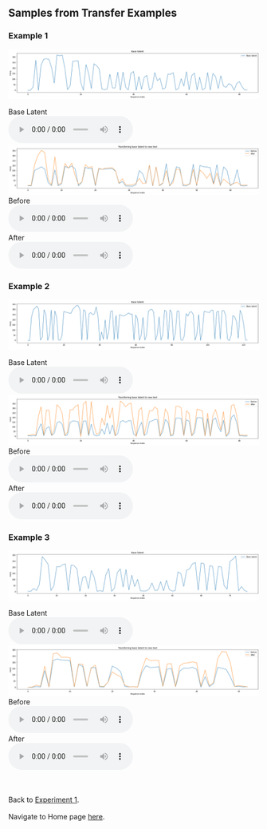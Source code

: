 <!-- exp 1d -->

## Samples from Transfer Examples

### Example 1

<img src="Experiment1/transfer_examples/Example1/base.png" alt="Ex 1 plot">
<br>

Base Latent
<br>
<audio src="Experiment1/transfer_examples/Example1/base_latent-converted.wav" controls style="width: 250px;"></audio>
<br>
<img src="Experiment1/transfer_examples/Example1/transfer.png" alt="Ex 1 plot">
<br>
Before
<br>
<audio src="Experiment1/transfer_examples/Example1/transfer_before-converted.wav" controls style="width: 250px;"></audio>
<br>
After
<br>
<audio src="Experiment1/transfer_examples/Example1/transfer_after-converted.wav" controls style="width: 250px;"></audio>

### Example 2

<img src="Experiment1/transfer_examples/Example2/base.png" alt="Ex 1 plot">
<br>

Base Latent
<br>
<audio src="Experiment1/transfer_examples/Example2/base_latent-converted.wav" controls style="width: 250px;"></audio>
<br>
<img src="Experiment1/transfer_examples/Example2/transfer.png" alt="Ex 1 plot">
<br>
Before
<br>
<audio src="Experiment1/transfer_examples/Example2/transfer_before-converted.wav" controls style="width: 250px;"></audio>
<br>
After
<br>
<audio src="Experiment1/transfer_examples/Example2/transfer_after-converted.wav" controls style="width: 250px;"></audio>

### Example 3

<img src="Experiment1/transfer_examples/Example3/base.png" alt="Ex 1 plot">
<br>

Base Latent
<br>
<audio src="Experiment1/transfer_examples/Example3/base_latent-converted.wav" controls style="width: 250px;"></audio>
<br>
<img src="Experiment1/transfer_examples/Example3/transfer.png" alt="Ex 1 plot">
<br>
Before
<br>
<audio src="Experiment1/transfer_examples/Example3/transfer_before-converted.wav" controls style="width: 250px;"></audio>
<br>
After
<br>
<audio src="Experiment1/transfer_examples/Example3/transfer_after-converted.wav" controls style="width: 250px;"></audio>

<br><br>
Back to [Experiment 1](https://ljlj9.github.io/mscproject/experiment_1.html).
<br><br>
Navigate to Home page [here](https://ljlj9.github.io/mscproject/index.html).